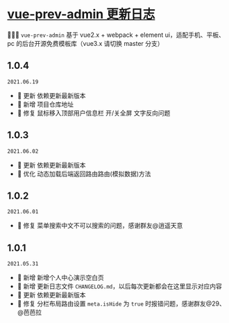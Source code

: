 # <a href="https://gitee.com/lyt-top/vue-next-admin/tree/vue-prev-admin" target="_blank">vue-prev-admin 更新日志</a>

🎉🎉🔥 `vue-prev-admin` 基于 vue2.x + webpack + element ui，适配手机、平板、pc 的后台开源免费模板库（vue3.x 请切换 master 分支）

## 1.0.4

`2021.06.19`

- 🌟 更新 依赖更新最新版本
- 🎉 新增 项目仓库地址
- 🐞 修复 鼠标移入顶部用户信息栏 开/关全屏 文字反向问题

## 1.0.3

`2021.06.02`

- 🌟 更新 依赖更新最新版本
- 💯 优化 动态加载后端返回路由路由(模拟数据)方法

## 1.0.2

`2021.06.01`

- 🐞 修复 菜单搜索中文不可以搜索的问题，感谢群友@逍遥天意

## 1.0.1

`2021.05.31`

- 🎉 新增 新增个人中心演示空白页
- 🎉 新增 更新日志文件 `CHANGELOG.md`，以后每次更新都会在这里显示对应内容
- 🌟 更新 依赖更新最新版本
- 🐞 修复 分栏布局路由设置 `meta.isHide` 为 `true` 时报错问题，感谢群友@29、@芭芭拉
